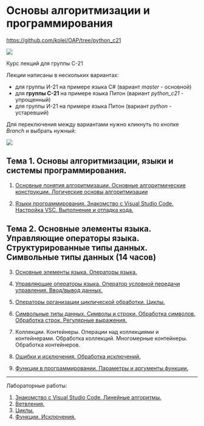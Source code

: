 # Основы алгоритмизации и программирования

https://github.com/kolei/OAP/tree/python_c21

![](img/qr-code.gif)

Курс лекций для группы С-21

Лекции написаны в нескольких вариантах:
* для группы И-21 на примере языка C# (вариант *master* - основной)
* для **группы С-21** на примере языка Питон (вариант *python_c21* - упрощенный)
* для группы И-21 на примере языка Питон (вариант *python* - устаревший)

Для переключения между вариантами нужно кликнуть по кнопке *Branch* и выбрать нужный:

![](img/readme_c21.png)

[22/14]: лекции/лабы

## Тема 1. Основы алгоритмизации, языки и системы программирования.

[10 часов по ПООП минус 2 часа от циклов]: _

1. [Основные понятия алгоритмизации. Основные алгоритмические конструкции. Логические основы алгоритмизации](articles/t1l1.md)

[4/0]: _

2. [Языки программирования. Знакомство с Visual Studio Code. Настройка VSC. Выполнение и отладка кода.](./articles/l2.md)

[//TODO тут очень мало, налить воды про алгоритмы]: _

[8(+4)/0]: _

## Тема 2. Основные элементы языка. Управляющие операторы языка. Структурированные типы данных. Символьные типы данных (14 часов)

3. [Основные элементы языка. Операторы языка.](articles/t2l3.md)

[//TODO в этом разделе осталась работа со строками, списками... вытащить]: _

[12(+4)/0]: _

4. [Управляющие операторы языка. Оператор условной передачи управления. Ввод/вывод данных.](articles/t2l4.md)

[14(+2)/0]: _

5. [Операторы организации циклической обработки. Циклы.](articles/t2l5.md)

[//TODO Работа с массивами. Одномерные массивы. Обработка массивов. Сортировка массивов. Двумерные массивы. Решение систем уравнений.]: дописать

6. [Символьные типы данных. Символы и строки. Обработка символов. Обработка строк. Регулярные выражения.](articles/t2l6_strings.md)

7. Коллекции. Контейнеры. Операции над коллекциями и контейнерами. Обработка коллекций. Многомерные контейнеры. Обработка контейнеров.

8. [Ошибки и исключения. Обработка исключений.](/articles/l4.md)

9. [Функции в программировании. Параметры и аргументы функции.](/articles/python_c_fun.md)

[Параметры командной строки. command_line_params.md]: _

[Работа с файлами. files.md]: _

[HTTP-клиент, Request, Responce, Формат JSON http.md]: _

---

Лабораторные работы:

1. [Знакомство с Visual Studio Code. Линейные алгоритмы.](./articles/lab_vsc.md)
2. [Ветвления.](/articles/lab2.md)
3. [Циклы.](/articles/lab3.md)
4. [Функции. Исключения.](/articles/lab4.md)

[1]: https://younglinux.info/python/for.php
